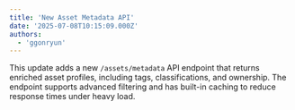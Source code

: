 ```yaml
---
title: 'New Asset Metadata API'
date: '2025-07-08T10:15:09.000Z'
authors:
  - 'ggonryun'
---
```


This update adds a new `/assets/metadata` API endpoint that returns enriched asset profiles, including tags, classifications, and ownership. The endpoint supports advanced filtering and has built-in caching to reduce response times under heavy load.
